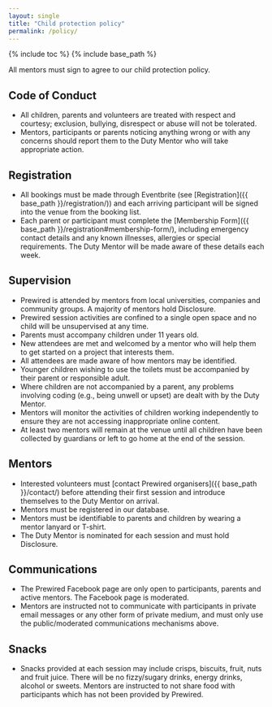 ```yaml
---
layout: single
title: "Child protection policy"
permalink: /policy/
---
```

{% include toc %}
{% include base_path %}

All mentors must sign to agree to our child protection policy.

## Code of Conduct

* All children, parents and volunteers are treated with respect and courtesy; exclusion, bullying, disrespect or abuse will not be tolerated.
* Mentors, participants or parents noticing anything wrong or with any concerns should report them to the Duty Mentor who will take appropriate action.

## Registration

* All bookings must be made through Eventbrite (see [Registration]({{ base_path }}/registration/)) and each arriving participant will be signed into the venue from the booking list.
* Each parent or participant must complete the [Membership Form]({{ base_path }}/registration#membership-form/), including emergency contact details and any known illnesses, allergies or special requirements. The Duty Mentor will be made aware of these details each week.

## Supervision

* Prewired is attended by mentors from local universities, companies and community groups. A majority of mentors hold Disclosure.
* Prewired session activities are confined to a single open space and no child will be unsupervised at any time.
* Parents must accompany children under 11 years old.
* New attendees are met and welcomed by a mentor who will help them to get started on a project that interests them.
* All attendees are made aware of how mentors may be identified.
* Younger children wishing to use the toilets must be accompanied by their parent or responsible adult.
* Where children are not accompanied by a parent, any problems involving coding (e.g., being unwell or upset) are dealt with by the Duty Mentor.
* Mentors will monitor the activities of children working independently to ensure they are not accessing inappropriate online content.
* At least two mentors will remain at the venue until all children have been collected by guardians or left to go home at the end of the session.

## Mentors

* Interested volunteers must [contact Prewired organisers]({{ base_path }}/contact/) before attending their first session and introduce themselves to the Duty Mentor on arrival. 
* Mentors must be registered in our database. 
* Mentors must be identifiable to parents and children by wearing a mentor lanyard or T-shirt.
* The Duty Mentor is nominated for each session and must hold Disclosure.

## Communications

* The Prewired Facebook page are only open to participants, parents and active mentors. The Facebook page is moderated. <!-- The Facebook page and Google Group are moderated, and the IRC channel is password-protected. -->
* Mentors are instructed not to communicate with participants in private email messages or any other form of private medium, and must only use the public/moderated communications mechanisms above.

## Snacks

* Snacks provided at each session may include crisps, biscuits, fruit, nuts and fruit juice. There will be no fizzy/sugary drinks, energy drinks, alcohol or sweets. Mentors are instructed to not share food with participants which has not been provided by Prewired.